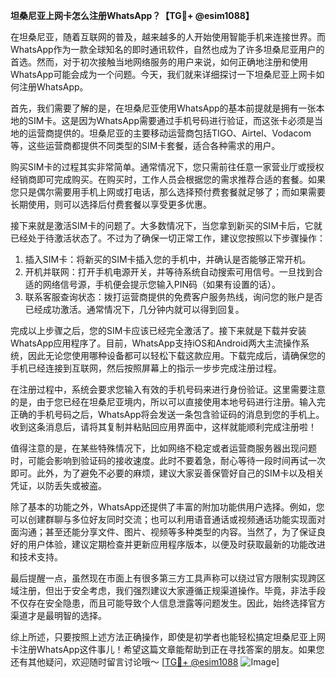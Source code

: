**坦桑尼亚上网卡怎么注册WhatsApp？【TG💪+ @esim1088】**

在坦桑尼亚，随着互联网的普及，越来越多的人开始使用智能手机来连接世界。而WhatsApp作为一款全球知名的即时通讯软件，自然也成为了许多坦桑尼亚用户的首选。然而，对于初次接触当地网络服务的用户来说，如何正确地注册和使用WhatsApp可能会成为一个问题。今天，我们就来详细探讨一下坦桑尼亚上网卡如何注册WhatsApp。

首先，我们需要了解的是，在坦桑尼亚使用WhatsApp的基本前提就是拥有一张本地的SIM卡。这是因为WhatsApp需要通过手机号码进行验证，而这张卡必须是当地的运营商提供的。坦桑尼亚的主要移动运营商包括TIGO、Airtel、Vodacom等，这些运营商都提供不同类型的SIM卡套餐，适合各种需求的用户。

购买SIM卡的过程其实非常简单。通常情况下，您只需前往任意一家营业厅或授权经销商即可完成购买。在购买时，工作人员会根据您的需求推荐合适的套餐。如果您只是偶尔需要用手机上网或打电话，那么选择预付费套餐就足够了；而如果需要长期使用，则可以选择后付费套餐以享受更多优惠。

接下来就是激活SIM卡的问题了。大多数情况下，当您拿到新买的SIM卡后，它就已经处于待激活状态了。不过为了确保一切正常工作，建议您按照以下步骤操作：

1. 插入SIM卡：将新买的SIM卡插入您的手机中，并确认是否能够正常开机。
2. 开机并联网：打开手机电源开关，并等待系统自动搜索可用信号。一旦找到合适的网络信号源，手机便会提示您输入PIN码（如果有设置的话）。
3. 联系客服查询状态：拨打运营商提供的免费客户服务热线，询问您的账户是否已经成功激活。通常情况下，几分钟内就可以得到回复。

完成以上步骤之后，您的SIM卡应该已经完全激活了。接下来就是下载并安装WhatsApp应用程序了。目前，WhatsApp支持iOS和Android两大主流操作系统，因此无论您使用哪种设备都可以轻松下载这款应用。下载完成后，请确保您的手机已经连接到互联网，然后按照屏幕上的指示一步步完成注册过程。

在注册过程中，系统会要求您输入有效的手机号码来进行身份验证。这里需要注意的是，由于您已经在坦桑尼亚境内，所以可以直接使用本地号码进行注册。输入完正确的手机号码之后，WhatsApp将会发送一条包含验证码的消息到您的手机上。收到这条消息后，请将其复制并粘贴回应用界面中，这样就能顺利完成注册啦！

值得注意的是，在某些特殊情况下，比如网络不稳定或者运营商服务器出现问题时，可能会影响到验证码的接收速度。此时不要着急，耐心等待一段时间再试一次即可。此外，为了避免不必要的麻烦，建议大家妥善保管好自己的SIM卡以及相关凭证，以防丢失或被盗。

除了基本的功能之外，WhatsApp还提供了丰富的附加功能供用户选择。例如，您可以创建群聊与多位好友同时交流；也可以利用语音通话或视频通话功能实现面对面沟通；甚至还能分享文件、图片、视频等多种类型的内容。当然了，为了保证良好的用户体验，建议定期检查并更新应用程序版本，以便及时获取最新的功能改进和技术支持。

最后提醒一点，虽然现在市面上有很多第三方工具声称可以绕过官方限制实现跨区域注册，但出于安全考虑，我们强烈建议大家遵循正规渠道操作。毕竟，非法手段不仅存在安全隐患，而且可能导致个人信息泄露等问题发生。因此，始终选择官方渠道才是最明智的选择。

综上所述，只要按照上述方法正确操作，即使是初学者也能轻松搞定坦桑尼亚上网卡注册WhatsApp这件事儿！希望这篇文章能帮助到正在寻找答案的朋友。如果您还有其他疑问，欢迎随时留言讨论哦～ [[TG💪+ @esim1088](https://t.me/s/esim1088) ![Image](https://i.postimg.cc/4NQfJmqS/Snipaste-2025-05-13-00-14-12.png)]